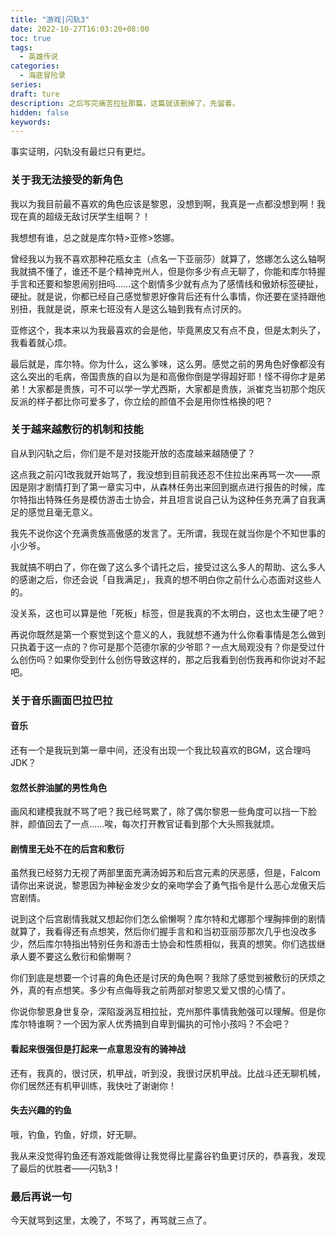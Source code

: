 ```yaml
---
title: "游戏|闪轨3" 
date: 2022-10-27T16:03:20+08:00 
toc: true 
tags:
  - 英雄传说
categories:
  - 海底冒险录
series: 
draft: ture 
description: 之后写完痛苦拉扯那篇，这篇就该删掉了，先留着。
hidden: false
keywords: 
---
```


事实证明，闪轨没有最烂只有更烂。


### 关于我无法接受的新角色
我以为我目前最不喜欢的角色应该是黎恩，没想到啊，我真是一点都没想到啊！我现在真的超级无敌讨厌学生组啊？！

我想想有谁，总之就是库尔特>亚修>悠娜。

曾经我以为我不喜欢那种花瓶女主（点名一下亚丽莎）就算了，悠娜怎么这么轴啊我就搞不懂了，谁还不是个精神克州人，但是你多少有点无聊了，你能和库尔特握手言和还要和黎恩闹别扭吗……这个剧情多少就有点为了感情线和傲娇标签硬扯，硬扯。就是说，你都已经自己感觉黎恩好像背后还有什么事情，你还要在坚持跟他别扭，我就是说，原来七班没有人是这么轴到我有点讨厌的。

亚修这个，我本来以为我最喜欢的会是他，毕竟黑皮又有点不良，但是太刺头了，我看着就心烦。

最后就是，库尔特。你为什么，这么爹味，这么男。感觉之前的男角色好像都没有这么突出的毛病，帝国贵族的自以为是和高傲你倒是学得超好耶！怪不得你才是弟弟！大家都是贵族，可不可以学一学尤西斯，大家都是贵族，派崔克当初那个炮灰反派的样子都比你可爱多了，你立绘的颜值不会是用你性格换的吧？

### 关于越来越敷衍的机制和技能
自从到闪轨之后，你们是不是对技能开放的态度越来越随便了？

这点我之前闪1改我就开始骂了，我没想到目前我还忍不住拉出来再骂一次——原因是刚才剧情打到了第一章实习中，从森林任务出来回到据点进行报告的时候，库尔特指出特殊任务是模仿游击士协会，并且坦言说自己认为这种任务充满了自我满足的感觉且毫无意义。

我先不说你这个充满贵族高傲感的发言了。无所谓，我现在就当你是个不知世事的小少爷。

我就搞不明白了，你在做了这么多个请托之后，接受过这么多人的帮助、这么多人的感谢之后，你还会说「自我满足」，我真的想不明白你之前什么心态面对这些人的。

没关系，这也可以算是他「死板」标签，但是我真的不太明白，这也太生硬了吧？

再说你既然是第一个察觉到这个意义的人，我就想不通为什么你看事情是怎么做到只执着于这一点的？你可是那个范德尔家的少爷耶？一点大局观没有？你是受过什么创伤吗？如果你受到什么创伤导致这样的，那之后我看到创伤我再和你说对不起吧。

### 关于音乐画面巴拉巴拉

#### 音乐
还有一个是我玩到第一章中间，还没有出现一个我比较喜欢的BGM，这合理吗JDK？
#### 忽然长胖油腻的男性角色
画风和建模我就不骂了吧？我已经骂累了，除了偶尔黎恩一些角度可以挡一下脸胖，颜值回去了一点……唉，每次打开教官证看到那个大头照我就烦。
#### 剧情里无处不在的后宫和敷衍
虽然我已经努力无视了两部里面充满汤姆苏和后宫元素的厌恶感，但是，Falcom请你出来说说，黎恩因为神秘金发少女的亲吻学会了勇气指令是什么恶心龙傲天后宫剧情。

说到这个后宫剧情我就又想起你们怎么偷懒啊？库尔特和尤娜那个埋胸摔倒的剧情就算了，我看得还有点想笑，然后你们握手言和和当初亚丽莎那次几乎也没改多少，然后库尔特指出特别任务和游击士协会和性质相似，我真的想笑。你们选拔继承人要不要这么敷衍和偷懒啊？

你们到底是想要一个讨喜的角色还是讨厌的角色啊？我除了感觉到被敷衍的厌烦之外，真的有点想笑。多少有点侮辱我之前两部对黎恩又爱又恨的心情了。

你说你黎恩身世复杂，深陷漩涡互相拉扯，克州那件事情我勉强可以理解。但是你库尔特谁啊？一个因为家人优秀搞到自卑到偏执的可怜小孩吗？不会吧？
#### 看起来很强但是打起来一点意思没有的骑神战
还有，我真的，很讨厌，机甲战，听到没，我很讨厌机甲战。比战斗还无聊机械，你们居然还有机甲训练，我快吐了谢谢你！
#### 失去兴趣的钓鱼
哦，钓鱼，钓鱼，好烦，好无聊。

我从来没觉得钓鱼还有游戏能做得让我觉得比星露谷钓鱼更讨厌的，恭喜我，发现了最后的优胜者——闪轨3！

### 最后再说一句
今天就骂到这里，太晚了，不骂了，再骂就三点了。
